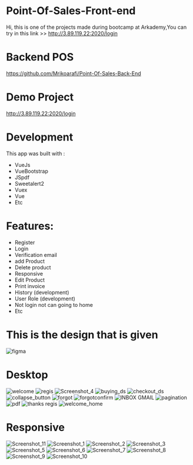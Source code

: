 # Point-Of-Sales-Front-end

Hi, this is one of the projects made during bootcamp at Arkademy,You can try in this link >> http://3.89.119.22:2020/login

# Backend POS
https://github.com/Mrikoarafi/Point-Of-Sales-Back-End

# Demo Project
http://3.89.119.22:2020/login

# Development
This app was built with :
- VueJs
- VueBootstrap
- JSpdf
- Sweetalert2
- Vuex
- Vue 
- Etc

# Features:
- Register
- Login
- Verification email
- add Product
- Delete product
- Responsive
- Edit Product 
- Print invoice 
- History (development)
- User Role (development)
- Not login not can going to home
- Etc

# This is the design that is given
![figma](https://user-images.githubusercontent.com/50771883/97802339-5d7a9c80-1c75-11eb-991a-39f97542cfb0.jpg)

# Desktop
![welcome](https://user-images.githubusercontent.com/50771883/97802362-6bc8b880-1c75-11eb-9ed8-9415e2cf3994.jpg)
![regis](https://user-images.githubusercontent.com/50771883/97802358-69665e80-1c75-11eb-8708-ff37da06b00a.jpg)
![Screenshot_4](https://user-images.githubusercontent.com/50771883/97802359-69fef500-1c75-11eb-814a-287e2ed3d007.jpg)
![buying_ds](https://user-images.githubusercontent.com/50771883/97802342-623f5080-1c75-11eb-89c8-d7093ba2ac8c.jpg)
![checkout_ds](https://user-images.githubusercontent.com/50771883/97802343-62d7e700-1c75-11eb-8d56-576a1beef576.jpg)
![collapse_button](https://user-images.githubusercontent.com/50771883/97802344-64091400-1c75-11eb-9ffd-ddf4fa39a24a.jpg)
![forgot](https://user-images.githubusercontent.com/50771883/97802346-64a1aa80-1c75-11eb-8fdb-77078bcb02f1.jpg)
![forgotconfirm](https://user-images.githubusercontent.com/50771883/97802347-653a4100-1c75-11eb-88f0-f020adfe96e1.jpg)
![INBOX GMAIL](https://user-images.githubusercontent.com/50771883/97802351-67040480-1c75-11eb-8186-16f992a5d148.jpg)
![pagination](https://user-images.githubusercontent.com/50771883/97802353-679c9b00-1c75-11eb-9478-ff979d9d5f57.jpg)
![pdf](https://user-images.githubusercontent.com/50771883/97802356-68cdc800-1c75-11eb-9011-a4113f618bc1.jpg)
![thanks regis](https://user-images.githubusercontent.com/50771883/97802360-6a978b80-1c75-11eb-842d-c24e60a33ed2.jpg)
![welcome_home](https://user-images.githubusercontent.com/50771883/97802364-6c614f00-1c75-11eb-89c9-54c0428e84a0.jpg)

# Responsive
![Screenshot_11](https://user-images.githubusercontent.com/50771883/98056102-9ed79b80-1e71-11eb-9626-03f93f38454b.jpg)
![Screenshot_1](https://user-images.githubusercontent.com/50771883/98056068-8cf5f880-1e71-11eb-9c1e-ea23ef16d851.jpg)
![Screenshot_2](https://user-images.githubusercontent.com/50771883/98056075-93847000-1e71-11eb-83a8-96e95edf5b33.jpg)
![Screenshot_3](https://user-images.githubusercontent.com/50771883/98056085-95e6ca00-1e71-11eb-8e03-9495ec335592.jpg)
![Screenshot_5](https://user-images.githubusercontent.com/50771883/98056086-967f6080-1e71-11eb-8d58-4fc14c7ad5de.jpg)
![Screenshot_6](https://user-images.githubusercontent.com/50771883/98056090-98492400-1e71-11eb-821d-581c359aa3f2.jpg)
![Screenshot_7](https://user-images.githubusercontent.com/50771883/98056094-9aab7e00-1e71-11eb-90ca-924d4fa0dc9d.jpg)
![Screenshot_8](https://user-images.githubusercontent.com/50771883/98056096-9bdcab00-1e71-11eb-810a-ceb7a8c5c4b1.jpg)
![Screenshot_9](https://user-images.githubusercontent.com/50771883/98056097-9c754180-1e71-11eb-8286-acf0fc6707ed.jpg)
![Screenshot_10](https://user-images.githubusercontent.com/50771883/98056101-9e3f0500-1e71-11eb-878c-788e020f3792.jpg)

